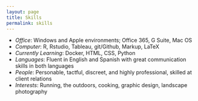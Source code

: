 ```yaml
---
layout: page
title: Skills
permalink: skills
---
```


- _*Office*_: Windows and Apple environments; Office 365, G Suite, Mac OS
- _Computer_: R, Rstudio, Tableau, git/Github, Markup, LaTeX
- _Currently Learning_: Docker, HTML, CSS, Python
- _Languages_: Fluent in English and Spanish with great communication skills in both languages
- _People_: Personable, tactful, discreet, and highly professional, skilled at client relations
- _Interests_: Running, the outdoors, cooking, graphic design, landscape photography
